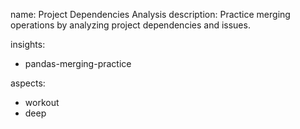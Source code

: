 name: Project Dependencies Analysis
description: Practice merging operations by analyzing project dependencies and issues.

insights:
  - pandas-merging-practice

aspects:
  - workout
  - deep 